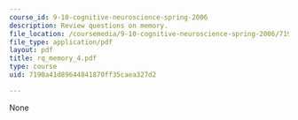 ```yaml
---
course_id: 9-10-cognitive-neuroscience-spring-2006
description: Review questions on memory.
file_location: /coursemedia/9-10-cognitive-neuroscience-spring-2006/7190a41d89644841870ff35caea327d2_rq_memory_4.pdf
file_type: application/pdf
layout: pdf
title: rq_memory_4.pdf
type: course
uid: 7190a41d89644841870ff35caea327d2

---
```

None